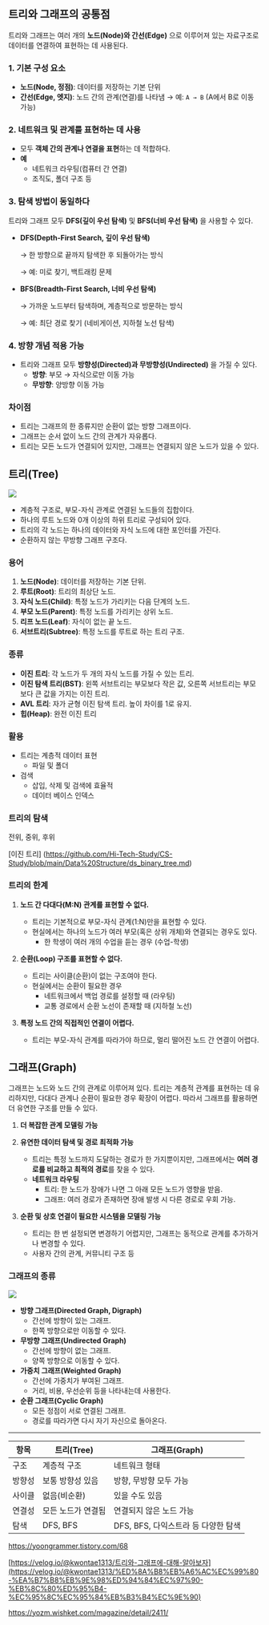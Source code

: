 ## 트리와 그래프의 공통점

트리와 그래프는 여러 개의 **노드(Node)와 간선(Edge)** 으로 이루어져 있는 자료구조로 데이터를 연결하여 표현하는 데 사용된다.

### **1. 기본 구성 요소**

- **노드(Node, 정점)**: 데이터를 저장하는 기본 단위
- **간선(Edge, 엣지)**: 노드 간의 관계(연결)를 나타냄
→ 예: `A → B` (A에서 B로 이동 가능)

### **2. 네트워크 및 관계를 표현하는 데 사용**

- 모두 **객체 간의 관계나 연결을 표현**하는 데 적합하다.
- **예**
    - 네트워크 라우팅(컴퓨터 간 연결)
    - 조직도, 폴더 구조 등
    

### **3. 탐색 방법이 동일하다**

트리와 그래프 모두 **DFS(깊이 우선 탐색)** 및 **BFS(너비 우선 탐색)** 을 사용할 수 있다.

- **DFS(Depth-First Search, 깊이 우선 탐색)**
    
    → 한 방향으로 끝까지 탐색한 후 되돌아가는 방식
    
    → 예: 미로 찾기, 백트래킹 문제
    
- **BFS(Breadth-First Search, 너비 우선 탐색)**
    
    → 가까운 노드부터 탐색하며, 계층적으로 방문하는 방식
    
    → 예: 최단 경로 찾기 (네비게이션, 지하철 노선 탐색)
    

### **4. 방향 개념 적용 가능**

- 트리와 그래프 모두 **방향성(Directed)과 무방향성(Undirected)** 을 가질 수 있다.
    - **방향**: 부모 → 자식으로만 이동 가능
    - **무방향**: 양방향 이동 가능
    

### 차이점

- 트리는 그래프의 한 종류지만 순환이 없는 방향 그래프이다.
- 그래프는 순서 없이 노드 간의 관계가 자유롭다.
- 트리는 모든 노드가 연결되어 있지만, 그래프는 연결되지 않은 노드가 있을 수 있다.

## **트리(Tree)**

![](/Data%20Structure/img/ds_tree_graph_1.png)

- 계층적 구조로, 부모-자식 관계로 연결된 노드들의 집합이다.
- 하나의 루트 노드와 0개 이상의 하위 트리로 구성되어 있다.
- 트리의 각 노드는 하나의 데이터와 자식 노드에 대한 포인터를 가진다.
- 순환하지 않는 무방향 그래프 구조다.

### 용어

1. **노드(Node)**: 데이터를 저장하는 기본 단위.
2. **루트(Root)**: 트리의 최상단 노드.
3. **자식 노드(Child)**: 특정 노드가 가리키는 다음 단계의 노드.
4. **부모 노드(Parent)**: 특정 노드를 가리키는 상위 노드.
5. **리프 노드(Leaf)**: 자식이 없는 끝 노드.
6. **서브트리(Subtree)**: 특정 노드를 루트로 하는 트리 구조.

### 종류

- **이진 트리**: 각 노드가 두 개의 자식 노드를 가질 수 있는 트리.
- **이진 탐색 트리(BST)**: 왼쪽 서브트리는 부모보다 작은 값, 오른쪽 서브트리는 부모보다 큰 값을 가지는 이진 트리.
- **AVL 트리**: 자가 균형 이진 탐색 트리. 높이 차이를 1로 유지.
- **힙(Heap)**: 완전 이진 트리

### 활용

- 트리는 계층적 데이터 표현
    - 파일 및 폴더
- 검색
    - 삽입, 삭제 및 검색에 효율적
    - 데이터 베이스 인덱스

### **트리의 탐색**
전위, 중위, 후위

[이진 트리] (https://github.com/Hi-Tech-Study/CS-Study/blob/main/Data%20Structure/ds_binary_tree.md)


### **트리의 한계**

1. **노드 간 다대다(M:N) 관계를 표현할 수 없다.**
    - 트리는 기본적으로 부모-자식 관계(1:N)만을 표현할 수 있다.
    - 현실에서는 하나의 노드가 여러 부모(혹은 상위 개체)와 연결되는 경우도 있다.
        - 한 학생이 여러 개의 수업을 듣는 경우 (수업-학생)
        
2. **순환(Loop) 구조를 표현할 수 없다.**
    - 트리는 사이클(순환)이 없는 구조여야 한다.
    - 현실에서는 순환이 필요한 경우
        - 네트워크에서 백업 경로를 설정할 때 (라우팅)
        - 교통 경로에서 순환 노선이 존재할 때 (지하철 노선)

1. **특정 노드 간의 직접적인 연결이 어렵다.**
    - 트리는 부모-자식 관계를 따라가야 하므로, 멀리 떨어진 노드 간 연결이 어렵다.

## **그래프(Graph)**

그래프는 노드와 노드 간의 관계로 이루어져 있다. 
트리는 계층적 관계를 표현하는 데 유리하지만, 다대다 관계나 순환이 필요한 경우 확장이 어렵다. 따라서 그래프를 활용하면 더 유연한 구조를 만들 수 있다.

1. **더 복잡한 관계 모델링 가능**
2. **유연한 데이터 탐색 및 경로 최적화 가능**
    - 트리는 특정 노드까지 도달하는 경로가 한 가지뿐이지만, 그래프에서는 **여러 경로를 비교하고 최적의 경로**를 찾을 수 있다.
    - **네트워크 라우팅**
        - 트리: 한 노드가 장애가 나면 그 아래 모든 노드가 영향을 받음.
        - 그래프: 여러 경로가 존재하면 장애 발생 시 다른 경로로 우회 가능.
        
3. **순환 및 상호 연결이 필요한 시스템을 모델링 가능**
    - 트리는 한 번 설정되면 변경하기 어렵지만, 그래프는 동적으로 관계를 추가하거나 변경할 수 있다.
    - 사용자 간의 관계, 커뮤니티 구조 등

### **그래프의 종류**

![](/Data%20Structure/img/ds_tree_graph_2.png)

- **방향 그래프(Directed Graph, Digraph)**
    - 간선에 방향이 있는 그래프.
    - 한쪽 방향으로만 이동할 수 있다.
- **무방향 그래프(Undirected Graph)**
    - 간선에 방향이 없는 그래프.
    - 양쪽 방향으로 이동할 수 있다.
- **가중치 그래프(Weighted Graph)**
    - 간선에 가중치가 부여된 그래프.
    - 거리, 비용, 우선순위 등을 나타내는데 사용한다.
- **순환 그래프(Cyclic Graph)**
    - 모든 정점이 서로 연결된 그래프.
    - 경로를 따라가면 다시 자기 자신으로 돌아온다.



---

| 항목 | 트리(Tree) | 그래프(Graph) |
| --- | --- | --- |
| 구조 | 계층적 구조 | 네트워크 형태 |
| 방향성 | 보통 방향성 있음 | 방향, 무방향 모두 가능 |
| 사이클 | 없음(비순환) | 있을 수도 있음 |
| 연결성 | 모든 노드가 연결됨 | 연결되지 않은 노드 가능 |
| 탐색 | DFS, BFS | DFS, BFS, 다익스트라 등 다양한 탐색 |

https://yoongrammer.tistory.com/68

[https://velog.io/@kwontae1313/트리와-그래프에-대해-알아보자](https://velog.io/@kwontae1313/%ED%8A%B8%EB%A6%AC%EC%99%80-%EA%B7%B8%EB%9E%98%ED%94%84%EC%97%90-%EB%8C%80%ED%95%B4-%EC%95%8C%EC%95%84%EB%B3%B4%EC%9E%90)

https://yozm.wishket.com/magazine/detail/2411/